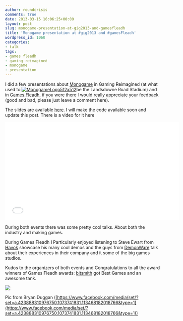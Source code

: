 ```yaml
---
author: roundcrisis
comments: true
date: 2013-03-15 16:06:25+00:00
layout: post
slug: monogame-presentation-at-gig2013-and-gamesfleadh
title: 'Monogame presentation at #gig2013 and #gamesFleadh'
wordpress_id: 1060
categories:
- talk
tags:
- games fleadh
- gaming reimagined
- monogame
- presentation
---
```


I did a few presentations about [Monogame](http://monogame.net/) in Gaming Reimagined (at what used to [![MonogameLogo512x512](http://roundcrisis.files.wordpress.com/2013/03/monogamelogo512x512.png)](http://monogame.net)be the Landsdowne Road Stadium) and in [Games Fleadh](http://gamesfleadh.ie), if you were there I would really appreciate your feedback (good and bad, please just leave a comment here).

The slides are available [here](https://speakerdeck.com/roundcrisis/monogame-3). I will make the code available soon and update this post. There is a video for it here

<iframe width="560" height="315" src="//www.youtube.com/embed/Dh0ohg4XdQo" frameborder="0" allowfullscreen></iframe>

During both events there was some pretty cool talks. About both the industry and making games.

During Games Fleadh I Particularly enjoyed listening to Steve Ewart from [Havok](http://www.havok.com/) showcase his many cool demos and the guys from [DemonWare](http://www.deamonware.net/) talk about their experiences in their company and it some of the big games studios.

Kudos to the organizers of both events and Congratulations to all the award winners of Games Fleadh awards: [bitsmith](http://bitsmithgames.com/) got Best Games and an awesome tank.

![](https://fbcdn-sphotos-g-a.akamaihd.net/hphotos-ak-prn1/417655_423892397643008_1581504652_n.jpg)

Pic from Bryan Duggan ([https://www.facebook.com/media/set/?set=a.423888310976750.1073741831.113468182018766&type=1](https://www.facebook.com/media/set/?set=a.423888310976750.1073741831.113468182018766&type=1))
